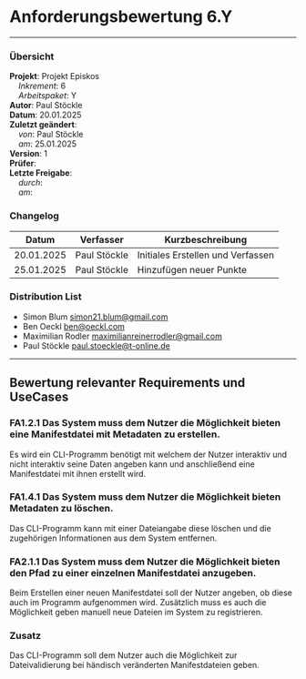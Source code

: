 # Anforderungsbewertung 6.Y

---

### Übersicht

**Projekt**: Projekt Episkos \
&nbsp;&nbsp;&nbsp;&nbsp;_Inkrement_: 6\
&nbsp;&nbsp;&nbsp;&nbsp;_Arbeitspaket_: Y\
**Autor**: Paul Stöckle\
**Datum**: 20.01.2025\
**Zuletzt geändert**: \
&nbsp;&nbsp;&nbsp;&nbsp;_von_: Paul Stöckle\
&nbsp;&nbsp;&nbsp;&nbsp;_am_: 25.01.2025\
**Version**: 1 \
**Prüfer**: \
**Letzte Freigabe**: \
&nbsp;&nbsp;&nbsp;&nbsp;_durch_: \
&nbsp;&nbsp;&nbsp;&nbsp;_am_: 

### Changelog

| Datum      | Verfasser | Kurzbeschreibung                  |
| ---------- | --------- | --------------------------------- |
| 20.01.2025 | Paul Stöckle  | Initiales Erstellen und Verfassen |
| 25.01.2025 | Paul Stöckle  | Hinzufügen neuer Punkte |

### Distribution List

- Simon Blum <simon21.blum@gmail.com>
- Ben Oeckl <ben@oeckl.com>
- Maximilian Rodler <maximilianreinerrodler@gmail.com>
- Paul Stöckle <paul.stoeckle@t-online.de>

---

## Bewertung relevanter Requirements und UseCases
### FA1.2.1 Das System muss dem Nutzer die Möglichkeit bieten eine Manifestdatei mit Metadaten zu erstellen.
Es wird ein CLI-Programm benötigt mit welchem der Nutzer interaktiv und nicht interaktiv seine Daten angeben kann und anschließend eine Manifestdatei mit ihnen erstellt wird.
### FA1.4.1 Das System muss dem Nutzer die Möglichkeit bieten Metadaten zu löschen.
Das CLI-Programm kann mit einer Dateiangabe diese löschen und die zugehörigen Informationen aus dem System entfernen.
### FA2.1.1 Das System muss dem Nutzer die Möglichkeit bieten den Pfad zu einer einzelnen Manifestdatei anzugeben.
Beim Erstellen einer neuen Manifestdatei soll der Nutzer angeben, ob diese auch im Programm aufgenommen wird. Zusätzlich muss es auch die Möglichkeit geben manuell neue Dateien im System zu registrieren.
### Zusatz
Das CLI-Programm soll dem Nutzer auch die Möglichkeit zur Dateivalidierung bei händisch veränderten Manifestdateien geben.

